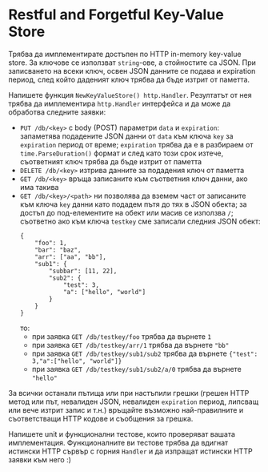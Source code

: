# Restful and Forgetful Key-Value Store

Трябва да имплементирате достъпен по HTTP in-memory key-value store. За ключове се използват `string`-ове, а стойностите са JSON. При записването на всеки ключ, освен JSON данните се подава и expiration период, след който даденият ключ трябва да бъде изтрит от паметта.

Напишете функция `NewKeyValueStore() http.Handler`. Резултатът от нея трябва да имплементира `http.Handler` интерфейса и да може да обработва следните заявки:

- `PUT /db/<key>` с body (POST) параметри `data` и `expiration`: запаметява подадените JSON данни от `data` към ключа `key` за `expiration` период от време; `expiration` трябва да е в разбираем от `time.ParseDuration()` формат и след като този срок изтече, съответният ключ трябва да бъде изтрит от паметта
- `DELETE /db/<key>` изтрива данните за подадения ключ от паметта
- `GET /db/<key>` връща записаните към съответния ключ данни, ако има такива
- `GET /db/<key>/<path>` ни позволява да вземем част от записаните към ключа `key` данни като подадем пътя до тях в JSON обекта; за достъп до под-елементите на обект или масив се използва `/`; съответно ако към ключа `testkey` сме записали следния JSON обект:
	```
	{
		"foo": 1,
		"bar": "baz",
		"arr": ["aa", "bb"],
		"sub1": {
			"subbar": [11, 22],
			"sub2": {
				"test": 3,
				"a": ["hello", "world"]
			}
		}
	}
	```
 	то:
	- при заявка `GET /db/testkey/foo` трябва да върнете `1`
	- при заявка `GET /db/testkey/arr/1` трябва да върнете `"bb"`
	- при заявка `GET /db/testkey/sub1/sub2` трябва да върнете `{"test": 3,"a":["hello", "world"]}`
	- при заявка `GET /db/testkey/sub1/sub2/a/0` трябва да върнете `"hello"`

За всички останали пътища или при настъпили грешки (грешен HTTP метод или път, невалиден JSON, невалиден `expiration` период, липсващ или вече изтрит запис и т.н.) връщайте възможно най-правилните и съответстващи HTTP кодове и съобщения за грешка.

Напишете unit и функционални тестове, които проверяват вашата имплементация. Функционалните ви тестове трябва да вдигнат истински HTTP сървър с горния `Handler` и да изпращат истински HTTP заявки към него :)
